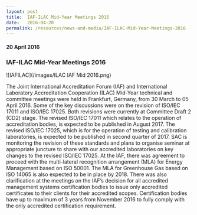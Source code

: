 ```yaml
---
layout: post
title:  IAF-ILAC Mid-Year Meetings 2016
date:   2016-04-20
permalink: /resources/news-and-media/IAF-ILAC-Mid-Year-Meetings-2016
---
```

#### 20 April 2016
### **IAF-ILAC Mid-Year Meetings 2016**

![IAFILAC](/images/ILAC IAF Mid 2016.png)

The Joint International Accreditation Forum (IAF) and International Laboratory Accreditation Cooperation (ILAC) Mid-Year technical and committee meetings were held in Frankfurt, Germany, from 30 March to 05 April 2016.
Some of the key discussions were on the revision of ISO/IEC 17011 and ISO/IEC 17025. Both revisions were currently at Committee Draft 2 (CD2) stage. The revised ISO/IEC 17011 which relates to the operation of accreditation bodies, is expected to be published in August 2017.  The revised ISO/IEC 17025, which is for the operation of testing and calibration laboratories, is expected to be published in second quarter of 2017.  SAC is monitoring the revision of these standards and plans to organise seminar at appropriate juncture to share with our accredited laboratories on key changes to the revised ISO/IEC 17025.
At the IAF, there was agreement to proceed with the multi-lateral recognition arrangement (MLA) for Energy Management based on ISO 50001.  The MLA for Greenhouse Gas based on ISO 14065 is also expected to be in place by 2018.
There was also clarification at the meetings on the IAF’s decision for all accredited management systems certification bodies to issue only accredited certificates to their clients for their accredited scopes. Certification bodies have up to maximum of 3 years from November 2016 to fully comply with the only accredited certification requirement.
